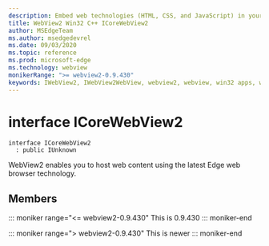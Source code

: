 ```yaml
---
description: Embed web technologies (HTML, CSS, and JavaScript) in your native applications with the Microsoft Edge WebView2 control
title: WebView2 Win32 C++ ICoreWebView2
author: MSEdgeTeam
ms.author: msedgedevrel
ms.date: 09/03/2020
ms.topic: reference
ms.prod: microsoft-edge
ms.technology: webview
monikerRange: ">= webview2-0.9.430"
keywords: IWebView2, IWebView2WebView, webview2, webview, win32 apps, win32, edge, ICoreWebView2, ICoreWebView2Controller, browser control, edge html, ICoreWebView2
---
```


# interface ICoreWebView2 

```
interface ICoreWebView2
  : public IUnknown
```

WebView2 enables you to host web content using the latest Edge web browser technology.

## Members

::: moniker range="<= webview2-0.9.430"
    This is 0.9.430
::: moniker-end

::: moniker range="> webview2-0.9.430"
    This is newer
::: moniker-end

